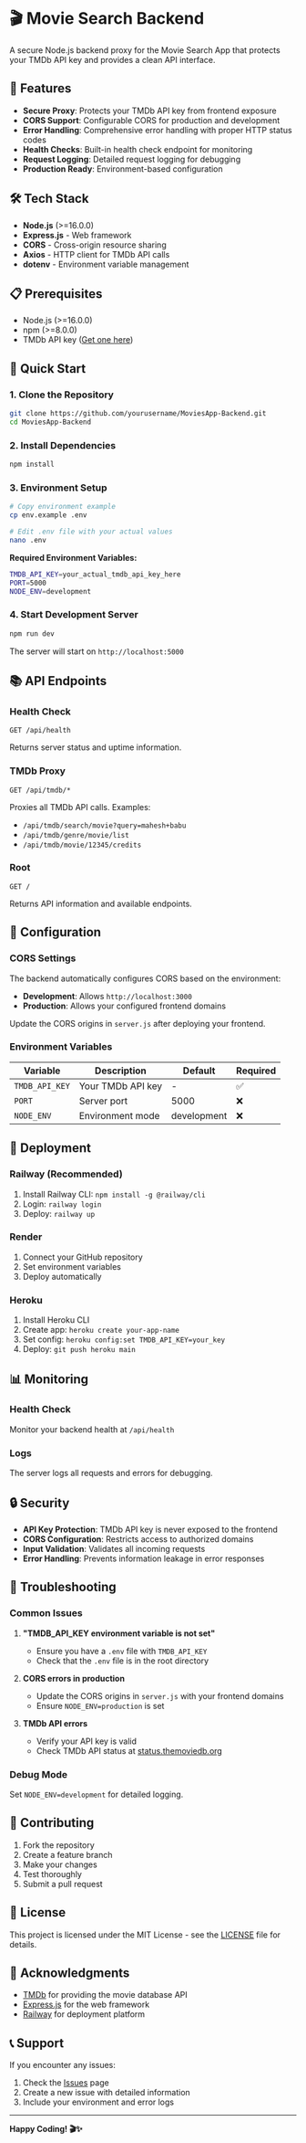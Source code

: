 # 🎬 Movie Search Backend

A secure Node.js backend proxy for the Movie Search App that protects your TMDb API key and provides a clean API interface.

## 🚀 Features

- **Secure Proxy**: Protects your TMDb API key from frontend exposure
- **CORS Support**: Configurable CORS for production and development
- **Error Handling**: Comprehensive error handling with proper HTTP status codes
- **Health Checks**: Built-in health check endpoint for monitoring
- **Request Logging**: Detailed request logging for debugging
- **Production Ready**: Environment-based configuration

## 🛠️ Tech Stack

- **Node.js** (>=16.0.0)
- **Express.js** - Web framework
- **CORS** - Cross-origin resource sharing
- **Axios** - HTTP client for TMDb API calls
- **dotenv** - Environment variable management

## 📋 Prerequisites

- Node.js (>=16.0.0)
- npm (>=8.0.0)
- TMDb API key ([Get one here](https://www.themoviedb.org/settings/api))

## 🚀 Quick Start

### 1. Clone the Repository
```bash
git clone https://github.com/yourusername/MoviesApp-Backend.git
cd MoviesApp-Backend
```

### 2. Install Dependencies
```bash
npm install
```

### 3. Environment Setup
```bash
# Copy environment example
cp env.example .env

# Edit .env file with your actual values
nano .env
```

**Required Environment Variables:**
```bash
TMDB_API_KEY=your_actual_tmdb_api_key_here
PORT=5000
NODE_ENV=development
```

### 4. Start Development Server
```bash
npm run dev
```

The server will start on `http://localhost:5000`

## 📚 API Endpoints

### Health Check
```
GET /api/health
```
Returns server status and uptime information.

### TMDb Proxy
```
GET /api/tmdb/*
```
Proxies all TMDb API calls. Examples:
- `/api/tmdb/search/movie?query=mahesh+babu`
- `/api/tmdb/genre/movie/list`
- `/api/tmdb/movie/12345/credits`

### Root
```
GET /
```
Returns API information and available endpoints.

## 🔧 Configuration

### CORS Settings
The backend automatically configures CORS based on the environment:

- **Development**: Allows `http://localhost:3000`
- **Production**: Allows your configured frontend domains

Update the CORS origins in `server.js` after deploying your frontend.

### Environment Variables
| Variable | Description | Default | Required |
|----------|-------------|---------|----------|
| `TMDB_API_KEY` | Your TMDb API key | - | ✅ |
| `PORT` | Server port | 5000 | ❌ |
| `NODE_ENV` | Environment mode | development | ❌ |

## 🚀 Deployment

### Railway (Recommended)
1. Install Railway CLI: `npm install -g @railway/cli`
2. Login: `railway login`
3. Deploy: `railway up`

### Render
1. Connect your GitHub repository
2. Set environment variables
3. Deploy automatically

### Heroku
1. Install Heroku CLI
2. Create app: `heroku create your-app-name`
3. Set config: `heroku config:set TMDB_API_KEY=your_key`
4. Deploy: `git push heroku main`

## 📊 Monitoring

### Health Check
Monitor your backend health at `/api/health`

### Logs
The server logs all requests and errors for debugging.

## 🔒 Security

- **API Key Protection**: TMDb API key is never exposed to the frontend
- **CORS Configuration**: Restricts access to authorized domains
- **Input Validation**: Validates all incoming requests
- **Error Handling**: Prevents information leakage in error responses

## 🐛 Troubleshooting

### Common Issues

1. **"TMDB_API_KEY environment variable is not set"**
   - Ensure you have a `.env` file with `TMDB_API_KEY`
   - Check that the `.env` file is in the root directory

2. **CORS errors in production**
   - Update the CORS origins in `server.js` with your frontend domains
   - Ensure `NODE_ENV=production` is set

3. **TMDb API errors**
   - Verify your API key is valid
   - Check TMDb API status at [status.themoviedb.org](https://status.themoviedb.org)

### Debug Mode
Set `NODE_ENV=development` for detailed logging.

## 🤝 Contributing

1. Fork the repository
2. Create a feature branch
3. Make your changes
4. Test thoroughly
5. Submit a pull request

## 📄 License

This project is licensed under the MIT License - see the [LICENSE](LICENSE) file for details.

## 🙏 Acknowledgments

- [TMDb](https://www.themoviedb.org/) for providing the movie database API
- [Express.js](https://expressjs.com/) for the web framework
- [Railway](https://railway.app/) for deployment platform

## 📞 Support

If you encounter any issues:
1. Check the [Issues](https://github.com/yourusername/MoviesApp-Backend/issues) page
2. Create a new issue with detailed information
3. Include your environment and error logs

---

**Happy Coding! 🎬✨**
